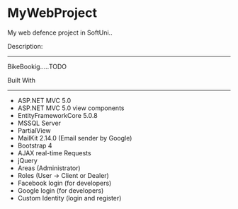 # MyWebProject
My web defence project in SoftUni..



Description:
___________________________________________
BikeBookig.....TODO



Built With
___________________________________________

* ASP.NET MVC 5.0
* ASP.NET MVC 5.0 view components
* EntityFrameworkCore 5.0.8
* MSSQL Server
* PartialView
* MailKit 2.14.0 (Email sender by Google)
* Bootstrap 4
* AJAX real-time Requests
* jQuery
* Areas (Administrator)
* Roles (User -> Client or Dealer)
* Facebook login (for developers)
* Google login (for developers)
* Custom Identity (login and register)


